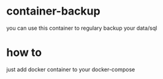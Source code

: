 # container-backup
you can use this container to regulary backup your data/sql 

# how to
just add docker container to your docker-compose 